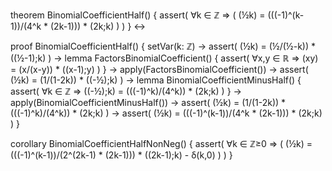 theorem BinomialCoefficientHalf() {
  assert(
    ∀k ∈ ℤ ⇒ (
      (½k) = (((-1)^(k-1))/(4^k * (2k-1))) * (2k;k)
    )
  )
} ↔

proof BinomialCoefficientHalf() {
  setVar(k: ℤ) →
  assert(
    (½k) = (½/(½-k)) * ((½-1);k)
  ) →
  lemma FactorsBinomialCoefficient() {
    assert(
      ∀x,y ∈ ℝ ⇒ (xy) = (x/(x-y)) * ((x-1);y)
    )
  } →
  apply(FactorsBinomialCoefficient()) →
  assert(
    (½k) = (1/(1-2k)) * ((-½);k)
  ) →
  lemma BinomialCoefficientMinusHalf() {
    assert(
      ∀k ∈ ℤ ⇒ ((-½);k) = (((-1)^k)/(4^k)) * (2k;k)
    )
  } →
  apply(BinomialCoefficientMinusHalf()) →
  assert(
    (½k) = (1/(1-2k)) * (((-1)^k)/(4^k)) * (2k;k)
  ) →
  assert(
    (½k) = (((-1)^(k-1))/(4^k * (2k-1))) * (2k;k)
  )
}

corollary BinomialCoefficientHalfNonNeg() {
  assert(
    ∀k ∈ ℤ≥0 ⇒ (
      (½k) = (((-1)^(k-1))/(2^(2k-1) * (2k-1))) * ((2k-1);k) - δ(k,0)
    )
  )
}